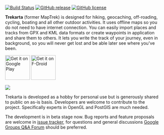 [![Build Status](https://github.com/andreynovikov/trekarta/workflows/Android%20CI/badge.svg)](https://github.com/andreynovikov/trekarta/actions?query=workflow%3A%22Android+CI%22)
[![GitHub release](https://img.shields.io/github/release/andreynovikov/trekarta.svg)](https://github.com/andreynovikov/trekarta/releases/latest)
[![GitHub license](https://img.shields.io/badge/license-GPLv3-blue.svg)](LICENSE)

__Trekarta__ (former MapTrek) is designed for hiking, geocaching, off-roading, cycling, boating and all other outdoor activities. It uses offline maps so you do not need to have internet connection. You can easily import places and tracks from GPX and KML data formats or create waypoints in application and share them to others. It lets you write the track of your journey, even in background, so you will never get lost and be able later see where you've been.

[<img src="https://play.google.com/intl/en_us/badges/images/generic/en-play-badge.png"
     alt="Get it on Google Play"
     height="80">](https://play.google.com/store/apps/details?id=mobi.maptrek)
[<img src="https://f-droid.org/badge/get-it-on.png"
     alt="Get it on F-Droid"
     height="80">](https://f-droid.org/packages/mobi.maptrek/)

![](https://trekarta.info/images/screenshot02.png)

Trekarta is developed as a hobby for personal use but is generously shared to public on as-is basis. Developers are welcome to contribute to the project. Specifically experts in OpenGL and PostGIS are much needed.

The development is in beta stage now. Bug reports and feature proposals are welcome in [issue tracker](https://github.com/andreynovikov/trekarta/issues), for questions and general discussions [Google Groups Q&A Forum](https://groups.google.com/d/forum/trekarta) should be preferred.

